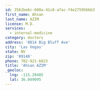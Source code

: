 ```yaml
---
id: 2562be6c-608a-41c8-a7ac-f4e275956bb3
first_name: Ahsan
last_name: AZIM
license: M.D.
services:
  - internal-medicine
category: doctors
address: '8814 Big Bluff Ave'
city: 'Las Vegas'
state: NV
zip: '89148'
phone: 702-921-6823
title: 'Ahsan AZIM'
_geoloc:
  lng: -115.28485
  lat: 36.049095
---
```

